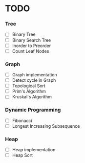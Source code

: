 # TODO

### Tree

- [ ] Binary Tree
- [ ] Binary Search Tree
- [ ] Inorder to Preorder
- [ ] Count Leaf Nodes

### Graph

- [ ] Graph implementation
- [ ] Detect cycle in Graph
- [ ] Topological Sort
- [ ] Prim's Algorithm
- [ ] Kruskal's Algorithm

### Dynamic Programming

- [ ] Fibonacci
- [ ] Longest Increasing Subsequence

### Heap

- [ ] Heap  implementation
- [ ] Heap Sort
